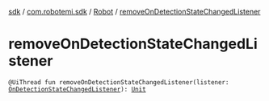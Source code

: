 [sdk](../../index.md) / [com.robotemi.sdk](../index.md) / [Robot](index.md) / [removeOnDetectionStateChangedListener](./remove-on-detection-state-changed-listener.md)

# removeOnDetectionStateChangedListener

`@UiThread fun removeOnDetectionStateChangedListener(listener: `[`OnDetectionStateChangedListener`](../../com.robotemi.sdk.listeners/-on-detection-state-changed-listener/index.md)`): `[`Unit`](https://kotlinlang.org/api/latest/jvm/stdlib/kotlin/-unit/index.html)